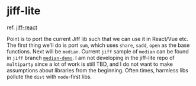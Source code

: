 # jiff-lite

ref. [jiff-react](https://github.com/abhinavmir/jiff-react)

Point is to port the current Jiff lib such that we can use it in React/Vue etc. The first thing we'll do is port `sum`, which uses `share`, `sadd`, `open` as the base functions. Next will be `median`. Current `jiff` sample of `median` can be found in `jiff` branch [`median-demo`](https://github.com/multiparty/jiff/tree/median_demo). I am not developing in the jiff-lite repo of `multiparty` since a lot of work is still TBD, and I do not want to make assumptions about libraries from the beginning. Often times, harmless libs pollute the `dist` with `node`-first libs.
